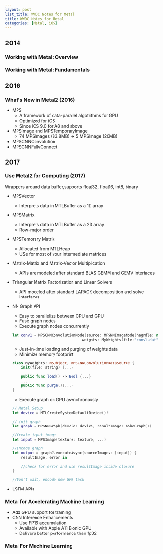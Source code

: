 ```yaml
---
layout: post
list_title: WWDC Notes for Metal
title: WWDC Notes for Metal
categories: [Metal, iOS]
---
```


## 2014

### Working with Metal: Overview 

### Working with Metal: Fundamentals


## 2016

### What's New in Metal2 (2016)

- MPS
    - A framework of data-parallel algotrithms for GPU
    - Optimized for iOS
    - Since iOS 9.0 for A8 and above
- MPSImage and MPSTemporaryImage
    - 74 MPSImages (83.8MB) -> 5 MPSImage (20MB)
- MPSCNNConvolution
- MPSCNNFullyConnect

## 2017

### Use Metal2 for Computing (2017)

Wrappers around data buffer,supports float32, float16, int8, binary

- MPSVector
    - Interprets data in MTLBuffer as a 1D array
- MPSMatrix
    - Interprets data in MTLBuffer as a 2D array
    - Row-major order
- MPSTemorary Matrix
    - Allocated from MTLHeap
    - USe for most of your intermediate matrices
- Matrix-Matrix and Matrix-Vector Multiplication
    - APIs are modeled after standard BLAS GEMM and GEMV interfaces
- Triangular Matrix Factorization and Linear Solvers
    - API modeled after standard LAPACK decomposition and solve interfaces
- NN Graph API
    - Easy to parallelize between CPU and GPU
    - Fuse graph nodes
    - Execute graph nodes concurrently

    ```swift
    let conv1 = MPSCNNConvolutionNode(source: MPSNNImageNode(hagndle: nil), 
                                    weights: MyWeights(file:"conv1.dat"))
    ```
    - Just-in-time loading and purging of weights data
    - Minimize memory footprint

    ```swift
    class MyWeights: NSObject, MPSCNNConvolutionDataSource {
        init(file: string) {...}

        public func load() -> Bool {...}
        ...
        public func purge(){...}
    }
    ```
    - Execute graph on GPU asynchronously 

    ```swift
    // Metal Setup
    let device = MTLCreateSystemDefaultDevice()!

    // init graph
    let graph = MPSNNGraph(devcie: device, resultImage: makeGraph())

    //Create input image
    let input = MPSImage(texture: texture, ...)

    //Encode graph
    let output = graph?.executeAsync(sourceImages: [input]) {
        resultImage, error in 

        //check for error and use resultImage inside closure
    }

    //Don't wait, encode new GPU task
    ```
- LSTM APIs


### Metal for Accelerating Machine Learning

- Add GPU support for training
- CNN Inference Enhancements
    - Use FP16 accumulation
    - Available with Apple A11 Bionic GPU 
    - Delivers better performance than fp32

### Metal For Machine Learning